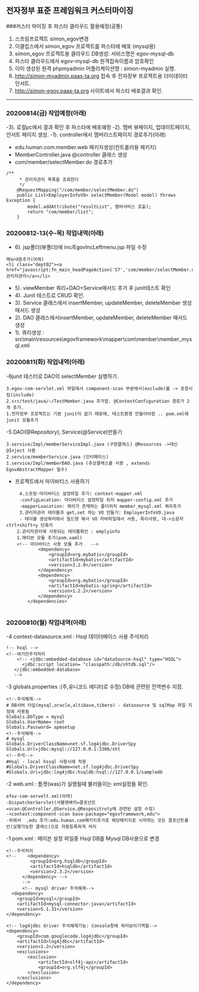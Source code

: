 ## 전자정부 표준 프레임워크  커스터마이징


###커스터 마이징 후 파스타 클라우드 활용예정(공통)
 1. 스프링프로젝트 simon_egov변경 
 2. 이클립스에서 simon_egov 프로젝트를 파스타에 배포 (mysql용)
 3. simon_egov 프로젝트용 클라우드 DB생성: 서비스명은 egov-mysql-db
 4. 파스타 클라우드에서 egov-mysql-db 원격접속이름과 암호확인
 5. 이미 생성된 원격 phpmyadmin 어플리케이션명 : simon-myadmin 실행. 
 6. http://simon-myadmin.paas-ta.org 접속 후 전자정부 프로젝트용 더미데이터 인서트.
 7. http://simon-egov.paas-ta.org 사이트에서 파스타 배포결과 확인.
***
### 20200814(금) 작업예정(아래)
-3). 로컬pc에서 결과 확인 후 파스타에 배포예정
-2). 멤버 뷰페이지, 업데이트페이지, 인서트 페이지 생성.
-1). controller에서 멤버리스트페이지 경로추가(아래)
- edu.human.com.member.web 패키지생성(컨트롤러용 패키지)
- MemberController.java @controller 클래스 생성
- com/member/selectMember.do 경로추가

```
/**
     * 관리자관리 목록을 조회한다
     */
    @RequestMapping("/com/member/selectMember.do")
    public List<EmployerInfoVO> selectMember(Model model) throws Exception {
        model.addAttribute("resultList", 멤버서비스 호출);
        return "com/member/list";
    }
```
### 20200812-13(수-목) 작업내역(아래)
- 6). jsp폴더(뷰폴더)에 inc/EgovIncLeftmenu.jsp 파일 수정

```
메뉴내용추가(아래)
<li class="dept02"><a href="javascript:fn_main_headPageAction('57','com/member/selectMember.do')">관리자관리</a></li>
```
- 5). viewMember 쿼리+DAO+Service매서드 추가 후 junit테스트 확인
- 4). Junit 테스트로 CRUD 확인.
- 3). Service 클래스에서 insertMember, updateMember, deleteMember 생성 매서드 생성
- 2). DAO 클래스에서insertMember, updateMember, deleteMember 매서드 생성
- 1). 쿼리생성 :
   src\main\resources\egovframework\mapper\com\member\member_mysql.xml


### 20200811(화) 작업내역(아래)
-6junit 테스터로 DAO의 selectMember 실행하기.

```
3.egov-com-servlet.xml 파일에서 component-scan 부분에서(exclude)를 -> 포함시킴(include)
2.src/test/java/~/TestMember.java 추가함. @ContextConfiguration 경로가 2개 추가.
1.전자정부 프로젝트는 기본 junit이 없기 때문에, 테스트환경 만들어야함 .. pom.xml에 junit 모듈추가
```
-5 DAO(@Repository), Service(@Service)만들기

```
3.service/Impl/memberServiceImpl.java (구현클래스) @Resources ->대신 @Inject 사용
2.service/memberService.java (인터페이스)
1.service/Impl/memberDAO.java (추상클래스를 사용 , extends EgovAbstractMapper 필수)
```
- 프로젝트에서 마이바티스 사용하기

``` 
     4.스프링-마이바티스 설정파일 추가: context-mapper.xml
     -configLocation: 마이바티스 설정파일 위치 mapper-config.xml 추가
     -mapperLoacation: 쿼리가 존재하는 폴더위치 member_mysql.xml 쿼리추가
     3.관리자관리 테이블과 get,set 하는 VO 만들기: EmployerInfoVO.java
     - 테이블 생성쿼리에서 필드명 복사 VO 자바파일에서 사용, 특이사항, 대->소문자 ctrl+shift+y 단축키
	2.관리자관리에 사용되는 테이블확인 : emplyinfo
	1.메이븐 모듈 추가(pom.xaml)
	<!-- 마이바티스 사용 모듈 추가   -->
			<dependency>
				<groupId>org.mybatis</groupId>
				<artifactId>mybatis</artifactId>
				<version>3.2.8</version>
			</dependency>
			<dependency>
				<groupId>org.mybatis</groupId>
				<artifactId>mybatis-spring</artifactId>
				<version>1.2.2</version>
			</dependency>
		</dependencies>
	
```
	
	
### 20200810(월) 작업내역(아래)
-4 context-datasource.xml : Hsql 데이터베이스 사용 주석처리

```
!-- hsql -->
<!--여기만주석처리
    <!-- <jdbc:embedded-database id="dataSource-hsql" type="HSQL">
      <jdbc:script location= "classpath:/db/shtdb.sql"/>
   </jdbc:embedded-database> 
   -->
```
-3 globals.properties :(주,유니코드 에디터로 수정) DB에 관련된 전역변수 지정.

```
<!--주석해제-->
# DB서버 타입(mysql,oracle,altibase,tibero) - datasource 및 sqlMap 파일 지정에 사용됨
Globals.DbType = mysql
Globals.UserName= root
Globals.Password= apmsetup
<!--주석해제-->
# mysql
Globals.DriverClassName=net.sf.log4jdbc.DriverSpy
Globals.Url=jdbc:mysql://127.0.0.1:3306/sht
<!--주석-->
#Hsql - local hssql 사용시에 적용
#Globals.DriverClassName=net.sf.log4jdbc.DriverSpy
#Globals.Url=jdbc:log4jdbc:hsqldb:hsql://127.0.0.1/sampledb
```
-2 web.xml : 톰캣(was)가 실행될때 불러들이는 xml설정들 확인.

```
efov-com-servelt.xml(아래)
-DispatcherServlet(서블렛배치=콤포넌트=scan:@Controller,@Service,@Respositroty에 관련된 설정 수정)
-<context:component-scan base-package="egovframework,edu">
-위에서  ,edu 추가:edu.human.com패키지추가로 해당패키지로 시작하는 모든 콤포넌트를 빈(실행가능한 클래스)으로 자동등록하게 처리
```
-1 pom.xml : 메이븐 설정 파일중 Hsql DB를 Mysql DB사용으로 변경

```
<!--주석처리
<!--    <dependency>
         <groupId>org.hsqldb</groupId>
         <artifactId>hsqldb</artifactId>
         <version>2.3.2</version>
      </dependency> -->
      -->
      <!-- mysql driver 주석해제-->
  <dependency>
    <groupId>mysql</groupId>
    <artifactId>mysql-connector-java</artifactId>
    <version>5.1.31</version>
</dependency>

<!-- log4jdbc driver 주석해제기능: Console창에 쿼리보이기역할-->
<dependency>
    <groupId>com.googlecode.log4jdbc</groupId>
    <artifactId>log4jdbc</artifactId>
    <version>1.2</version>
    <exclusions>
        <exclusion>
            <artifactId>slf4j-api</artifactId>
            <groupId>org.slf4j</groupId>
        </exclusion>
    </exclusions>
</dependency>
```